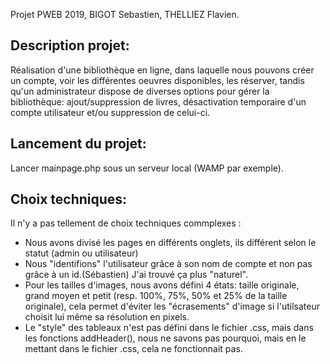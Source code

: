Projet PWEB 2019, BIGOT Sebastien, THELLIEZ Flavien.
## Description projet:

Réalisation d'une bibliothèque en ligne, dans laquelle nous pouvons créer un compte, voir les différentes oeuvres disponibles, les réserver, tandis qu'un administrateur dispose de diverses options pour gérer la bibliothèque: ajout/suppression de livres, désactivation temporaire d'un compte utilisateur et/ou suppression de celui-ci.

## Lancement du projet:

Lancer mainpage.php sous un serveur local (WAMP par exemple).

## Choix techniques:

Il n'y a pas tellement de choix techniques commplexes :
- Nous avons divisé les pages en différents onglets, ils différent selon le statut (admin ou utilisateur)
- Nous "identifions" l'utilisateur grâce à son nom de compte et non pas grâce à un id.(Sébastien) J'ai trouvé ça plus "naturel".
- Pour les tailles d'images, nous avons défini 4 états: taille originale, grand moyen et petit (resp. 100%, 75%, 50% et 25% de la taille originale), cela permet d'éviter les "écrasements" d'image si l'utilsateur choisit lui même sa résolution en pixels.
- Le "style" des tableaux n'est pas défini dans le fichier .css, mais dans les fonctions addHeader(), nous ne savons pas pourquoi, mais en le mettant dans le fichier .css, cela ne fonctionnait pas.
